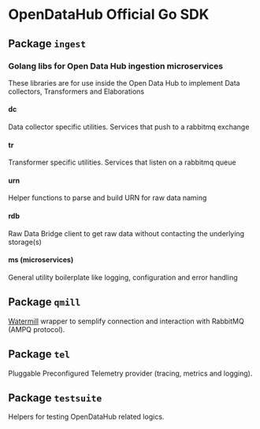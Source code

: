 <!--
SPDX-FileCopyrightText: 2024 NOI Techpark <digital@noi.bz.it>

SPDX-License-Identifier: CC0-1.0
-->

# OpenDataHub Official Go SDK

## Package `ingest`

### Golang libs for Open Data Hub ingestion microservices

These libraries are for use inside the Open Data Hub to implement Data collectors, Transformers and Elaborations

#### dc
Data collector specific utilities. Services that push to a rabbitmq exchange

#### tr
Transformer specific utilities. Services that listen on a rabbitmq queue

#### urn
Helper functions to parse and build URN for raw data naming

#### rdb
Raw Data Bridge client to get raw data without contacting the underlying storage(s)

#### ms (microservices)
General utility boilerplate like logging, configuration and error handling

## Package `qmill`

[Watermill](https://github.com/ThreeDotsLabs/watermill) wrapper to semplify connection and interaction with RabbitMQ (AMPQ protocol).

## Package `tel`

Pluggable Preconfigured Telemetry provider (tracing, metrics and logging).

## Package `testsuite`

Helpers for testing OpenDataHub related logics.